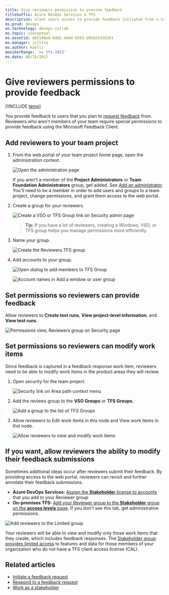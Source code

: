 ```yaml
---
title: Give reviewers permission to provide feedback
titleSuffix: Azure DevOps Services & TFS  
description: Grant users access to provide feedback initiated from a team project in Azure DevOps Services & Team Foundation Server 
ms.prod: devops
ms.technology: devops-collab
ms.topic: conceptual
ms.assetid: db5148e8-0dd2-4ddd-b563-d9b924356263  
ms.manager: jillfra
ms.author: kaelli
monikerRange: '>= tfs-2013'
ms.date: 08/15/2017
---
```


# Give reviewers permissions to provide feedback


[!INCLUDE [temp](../../_shared/version-vsts-tfs-all-versions.md)]

You provide feedback to users that you plan to [request feedback](get-feedback.md) from. Reviewers who aren't members of your team require special permissions to provide feedback using the Microsoft Feedback Client. 

## Add reviewers to your team project

1.	From the web portal of your team project home page, open the administration context.  

	![Open the administration page](_img/ALM_CAL_OpenAdminPage.png)  

	If you aren't a member of the **Project Administrators** or **Team Foundation Administrators** group, get added. See [Add an administrator](../../organizations/security/set-project-collection-level-permissions.md). You'll need to be a member in order to add users and groups to a team project, change permissions, and grant them access to the web portal.

2. Create a group for your reviewers.

	![Create a VSO or TFS Group link on Security admin page ](_img/ALM_GP_CreateTFSGroup.png)

	><b>Tip: </b> If you have a lot of reviewers, creating a Windows, VSO, or TFS group helps you manage permissions more efficiently.
 	
3. Name your group.  

	![Create the Reviewers TFS group ](_img/ALM_GP_NameGroup.png)  
	
4. Add accounts to your group.  

	![Open dialog to add members to TFS Group ](_img/ALM_GP_AddAccounts.png)  
	
	![Account names in Add a window or user group](_img/ALM_GP_AddUser.png)  

## Set permissions so reviewers can provide feedback

Allow reviewers to **Create test runs**, **View project-level information**, and **View test runs**.

![Permissions view, Reviewers group on Security page ](_img/ALM_GP_SetPermsProvide.png)

## Set permissions so reviewers can modify work items

Since feedback is captured in a feedback response work item, reviewers need to be able to modify work items in the product areas they will review.

1. Open security for the team project.

	![Security link on Area path context menu ](_img/ALM_GP_SetPermsModify_Open.png)

2. Add the reviews group to the **VSO Groups** or **TFS Groups**. 

	![Add a group to the list of TFS Groups ](_img/ALM_GP_SetPermsModify_Add.png)

3. Allow reviewers to Edit work items in this node and View work items in this node. 

	![Allow reviewers to view and modify work items ](_img/ALM_GP_SetPermsModify_Edit.png)

## If you want, allow reviewers the ability to modify their feedback submissions

Sometimes additional ideas occur after reviewers submit their feedback. By providing access to the web portal, reviewers can revisit and further annotate their feedback submissions. 

- **Azure DevOps Services:**  [Assign the **Stakeholder** license to accounts](../../organizations/accounts/add-organization-users.md) that you add to your Reviewer group   
- **On-premises TFS:**  [Add your Reviewer group to the **Stakeholder** group on the **access levels** page](../../organizations/security/change-access-levels.md). If you don't see this tab, get administrative permissions. 

![Add reviewers to the Limited group](_img/ALM_GP_ModifyFeedback.png)
 
Your reviewers will be able to view and modify only those work items that they create, which includes feedback responses. The [Stakeholder group provides limited access](../../organizations/security/get-started-stakeholder.md) to features and data for those members of your organization who do not have a TFS client access license (CAL). 


## Related articles

- [Initiate a feedback request](get-feedback.md)  
- [Respond to a feedback request](give-feedback.md)  
- [Work as a stakeholder](../../organizations/security/get-started-stakeholder.md) 



